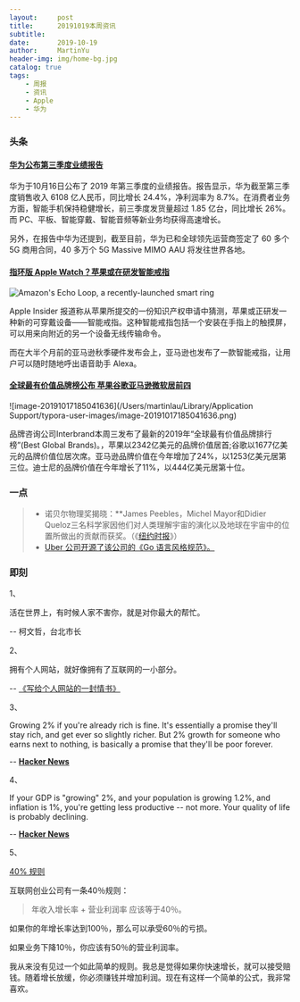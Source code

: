 ```yaml
---
layout:     post
title:      20191019本周资讯
subtitle:   
date:       2019-10-19
author:     MartinYu
header-img: img/home-bg.jpg
catalog: true
tags:
    - 周报
    - 资讯
    - Apple
    - 华为
---
```


### 头条

#### [华为公布第三季度业绩报告](https://mp.weixin.qq.com/s/KYqp1_NFmbQ46YaG9w45Ig)

华为于10月16日公布了 2019 年第三季度的业绩报告。报告显示，华为截至第三季度销售收入 6108 亿人民币，同比增长 24.4%，净利润率为 8.7%。在消费者业务方面，智能手机保持稳健增长，前三季度发货量超过 1.85 亿台，同比增长 26%。而 PC、平板、智能穿戴、智能音频等新业务均获得高速增长。

另外，在报告中华为还提到，截至目前，华为已和全球领先运营商签定了 60 多个 5G 商用合同，40 多万个 5G Massive MIMO AAU 将发往世界各地。



#### [指环版 Apple Watch？苹果或在研发智能戒指](https://appleinsider.com/articles/19/10/15/apple-smart-ring-could-offer-apple-watch-functionality-on-a-finger)

![Amazon's Echo Loop, a recently-launched smart ring](https://photos5.appleinsider.com/gallery/33196-57944-echo-loop-head-l.jpg)

Apple Insider 报道称从苹果所提交的一份知识产权申请中猜测，苹果或正研发一种新的可穿戴设备——智能戒指。这种智能戒指包括一个安装在手指上的触摸屏，可以用来向附近的另一个设备无线传输命令。

而在大半个月前的亚马逊秋季硬件发布会上，亚马逊也发布了一款智能戒指，让用户可以随时随地呼出语音助手 Alexa。



#### [全球最有价值品牌榜公布 苹果谷歌亚马逊微软居前四](https://www.interbrand.com/best-brands/best-global-brands/2019/ranking/)

![image-20191017185041636](/Users/martinlau/Library/Application Support/typora-user-images/image-20191017185041636.png)

品牌咨询公司Interbrand本周三发布了最新的2019年“全球最有价值品牌排行榜”(Best Global Brands)。，苹果以2342亿美元的品牌价值居首;谷歌以1677亿美元的品牌价值位居次席。亚马逊品牌价值在今年增加了24%，以1253亿美元居第三位。迪士尼的品牌价值在今年增长了11%，以444亿美元居第十位。



### 一点

> - 诺贝尔物理奖揭晓：**James Peebles，Michel Mayor和Didier Queloz三名科学家因他们对人类理解宇宙的演化以及地球在宇宙中的位置所做出的贡献而获奖。（《[纽约时报](https://www.nytimes.com/2019/10/08/science/nobel-physics.html)》）
>- [Uber 公司开源了该公司的《Go 语言风格规范》。](https://github.com/uber-go/guide/blob/master/style.md)
> 

### 即刻

1、

活在世界上，有时候人家不害你，就是对你最大的帮忙。

-- 柯文哲，台北市长

2、

拥有个人网站，就好像拥有了互联网的一小部分。

-- [《写给个人网站的一封情书》](https://www.vanschneider.com/a-love-letter-to-personal-websites)

3、

Growing 2% if you're already rich is fine. It's essentially a promise they'll stay rich, and get ever so slightly richer. But 2% growth for someone who earns next to nothing, is basically a promise that they'll be poor forever.

-- [**Hacker News**](https://news.ycombinator.com/item?id=20997415)

4、

If your GDP is "growing" 2%, and your population is growing 1.2%, and inflation is 1%, you're getting less productive -- not more. Your quality of life is probably declining.

-- [**Hacker News**](https://news.ycombinator.com/item?id=20997415)

5、

[40% 规则](https://avc.com/2015/02/the-40-rule/)

互联网创业公司有一条40％规则：

> 年收入增长率 + 营业利润率 应该等于40％。

如果你的年增长率达到100％，那么可以承受60％的亏损。

如果业务下降10％，你应该有50％的营业利润率。

我从来没有见过一个如此简单的规则。我总是觉得如果你快速增长，就可以接受赔钱。随着增长放缓，你必须赚钱并增加利润。现在有这样一个简单的公式，我非常喜欢。













